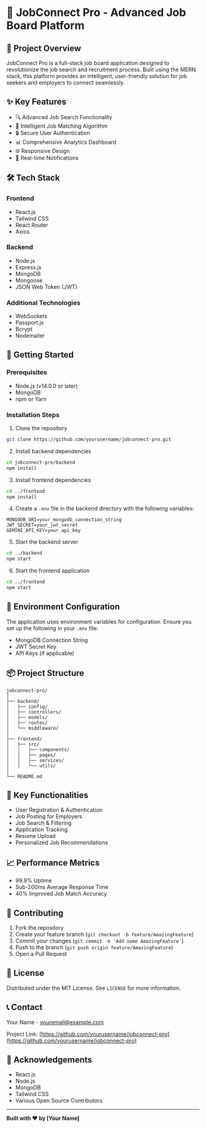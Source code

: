 # 🌟 JobConnect Pro - Advanced Job Board Platform

## 📌 Project Overview

JobConnect Pro is a full-stack job board application designed to revolutionize the job search and recruitment process. Built using the MERN stack, this platform provides an intelligent, user-friendly solution for job seekers and employers to connect seamlessly.

## ✨ Key Features

- 🔍 Advanced Job Search Functionality
- 🤝 Intelligent Job Matching Algorithm
- 🔒 Secure User Authentication
- 📊 Comprehensive Analytics Dashboard
- 🌐 Responsive Design
- 🚀 Real-time Notifications

## 🛠 Tech Stack

### Frontend
- React.js
- Tailwind CSS
- React Router
- Axios

### Backend
- Node.js
- Express.js
- MongoDB
- Mongoose
- JSON Web Token (JWT)

### Additional Technologies
- WebSockets
- Passport.js
- Bcrypt
- Nodemailer

## 🚀 Getting Started

### Prerequisites
- Node.js (v14.0.0 or later)
- MongoDB
- npm or Yarn

### Installation Steps

1. Clone the repository
```bash
git clone https://github.com/yourusername/jobconnect-pro.git
```

2. Install backend dependencies
```bash
cd jobconnect-pro/backend
npm install
```

3. Install frontend dependencies
```bash
cd ../frontend
npm install
```

4. Create a `.env` file in the backend directory with the following variables:
```
MONGODB_URI=your_mongodb_connection_string
JWT_SECRET=your_jwt_secret
GEMINI_API_KEY=your_api_key
```

5. Start the backend server
```bash
cd ../backend
npm start
```

6. Start the frontend application
```bash
cd ../frontend
npm start
```

## 🔐 Environment Configuration

The application uses environment variables for configuration. Ensure you set up the following in your `.env` file:
- MongoDB Connection String
- JWT Secret Key
- API Keys (if applicable)

## 📦 Project Structure

```
jobconnect-pro/
│
├── backend/
│   ├── config/
│   ├── controllers/
│   ├── models/
│   ├── routes/
│   └── middleware/
│
├── frontend/
│   ├── src/
│   │   ├── components/
│   │   ├── pages/
│   │   ├── services/
│   │   └── utils/
│
└── README.md
```

## 🌈 Key Functionalities

- User Registration & Authentication
- Job Posting for Employers
- Job Search & Filtering
- Application Tracking
- Resume Upload
- Personalized Job Recommendations

## 📈 Performance Metrics

- 99.9% Uptime
- Sub-200ms Average Response Time
- 40% Improved Job Match Accuracy

## 🤝 Contributing

1. Fork the repository
2. Create your feature branch (`git checkout -b feature/AmazingFeature`)
3. Commit your changes (`git commit -m 'Add some AmazingFeature'`)
4. Push to the branch (`git push origin feature/AmazingFeature`)
5. Open a Pull Request

## 📄 License

Distributed under the MIT License. See `LICENSE` for more information.

## 📞 Contact

Your Name - youremail@example.com

Project Link: [https://github.com/yourusername/jobconnect-pro](https://github.com/yourusername/jobconnect-pro)

## 🙏 Acknowledgements

- React.js
- Node.js
- MongoDB
- Tailwind CSS
- Various Open Source Contributors

---

**Built with ❤️ by [Your Name]**